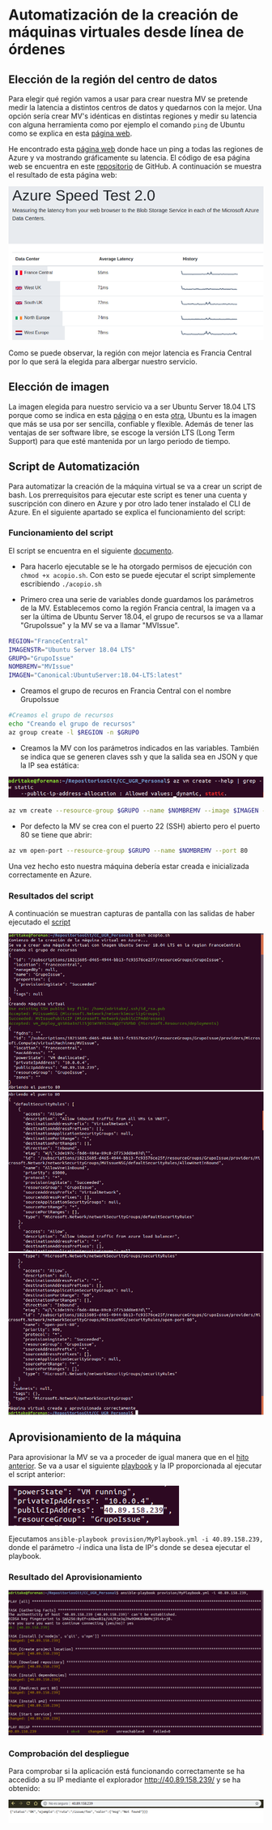 # Automatización de la creación de máquinas virtuales desde línea de órdenes
## Elección de la región del centro de datos

Para elegir qué región vamos a usar para crear nuestra MV se pretende medir la latencia a distintos centros de datos y quedarnos con la mejor. Una opción sería crear MV's idénticas en distintas regiones y medir su latencia con alguna herramienta como por ejemplo el comando `ping` de Ubuntu como se explica en esta [página web](http://somebooks.es/uso-del-comando-ping-ubuntu/).

He encontrado esta [página web](https://azurespeedtest.azurewebsites.net/) donde hace un ping a todas las regiones de Azure y va mostrando gráficamente su latencia. El código de esa página web se encuentra en este [repositorio](https://github.com/richorama/AzureSpeedTest2) de GitHub. A continuación se muestra el resultado de esta página web:

![latencia.png](./img/Latencia.png)

Como se puede observar, la región con mejor latencia es Francia Central por lo que será la elegida para albergar nuestro servicio.

## Elección de imagen

La imagen elegida para nuestro servicio va a ser Ubuntu Server 18.04 LTS porque como se indica en esta [página](https://www.colocationamerica.com/blog/best-operating-systems-for-business-and-personal-use) o en esta [otra](https://www.whoishostingthis.com/compare/operating-systems/), Ubuntu es la imagen que más se usa por ser sencilla, confiable y flexible. Además de tener las ventajas de ser software libre, se escoge la versión LTS (Long Term Support) para que esté mantenida por un largo periodo de tiempo.

## Script de Automatización

Para automatizar la creación de la máquina virtual se va a crear un script de bash. Los prerrequisitos para ejecutar este script es tener una cuenta y suscripción con dinero en Azure y por otro lado tener instalado el CLI de Azure. En el siguiente apartado se explica el funcionamiento del script:

### Funcionamiento del script
El script se encuentra en el siguiente [documento](../acopio.sh).

- Para hacerlo ejecutable se le ha otorgado permisos de ejecución con `chmod +x acopio.sh`. Con esto se puede ejecutar el script simplemente escribiendo `./acopio.sh`

- Primero crea una serie de variables donde guardamos los parámetros de la MV. Establecemos como la región Francia central, la imagen va a ser la última de Ubuntu Server 18.04, el grupo de recursos se va a llamar "GrupoIssue" y la MV se va a llamar "MVIssue".
```bash
REGION="FranceCentral"
IMAGENSTR="Ubuntu Server 18.04 LTS"
GRUPO="GrupoIssue"
NOMBREMV="MVIssue"
IMAGEN="Canonical:UbuntuServer:18.04-LTS:latest"
```

- Creamos el grupo de recuros en Francia Central con el nombre GrupoIssue
```bash
#Creamos el grupo de recursos
echo "Creando el grupo de recursos"
az group create -l $REGION -n $GRUPO
```
- Creamos la MV con los parámetros indicados en las variables. También se indica que se generen claves ssh y que la salida sea en JSON y que la IP sea estática:

![ip estatica](./img/ipestatica.png)

```bash
az vm create --resource-group $GRUPO --name $NOMBREMV --image $IMAGEN --generate-ssh-keys --output json --verbose --public-ip-address-allocation static
```
- Por defecto la MV se crea con el puerto 22 (SSH) abierto pero el puerto 80 se tiene que abrir:

```bash
az vm open-port --resource-group $GRUPO --name $NOMBREMV --port 80
```

Una vez hecho esto nuestra máquina debería estar creada e inicializada correctamente en Azure.

### Resultados del script
A continuación se muestran capturas de pantalla con las salidas de haber ejecutado el [script](../acopio.sh)

![acopio1.png](./img/acopio1.png)
![acopio2.png](./img/acopio2.png)
![acopio3.png](./img/acopio3.png)

## Aprovisionamiento de la máquina

Para aprovisionar la MV se va a proceder de igual manera que en el [hito anterior](./Provision.md). Se va a usar el siguiente [playbook](../provision/MyPlaybook.yml) y la IP proporcionada al ejecutar el script anterior:

![ip MV](./img/IPMV.png)

Ejecutamos `ansible-playbook provision/MyPlaybook.yml -i 40.89.158.239,` donde el parámetro *-i* indica una lista de IP's donde se desea ejecutar el playbook.

### Resultado del Aprovisionamiento

![aprovisionamiento acopio](./img/acopioprovision.png)

### Comprobación del despliegue

Para comprobar si la aplicación está funcionando correctamente se ha accedido a su IP mediante el explorador http://40.89.158.239/ y se ha obtenido:

![test acopio](./img/acopiotest.png)
